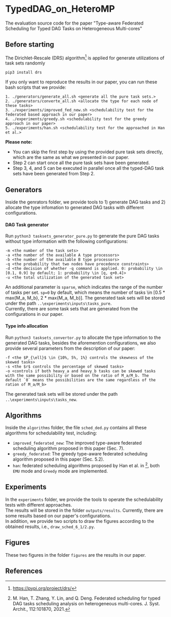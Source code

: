 # TypedDAG_on_HeteroMP
The evaluation source code for the paper "Type-aware Federated Scheduling for Typed DAG Tasks on Heterogeneous Multi-cores"
<br />
## Before starting
The Dirichlet-Rescale (DRS) algorithm[^1] is applied for generate utilizations of task sets randomly
```
pip3 install drs
```
If you only want to reproduce the results in our paper, you can run these bash scripts that we provide:
```
1. ./generators/generate_all.sh <generate all the pure task sets.>
2. ./generators/converte_all.sh <allocate the type for each node of these tasks>
3. ./experiments/improved_fed_new.sh <schedulability test for the federated based approach in our paper>
4. ./experiments/greedy.sh <schedulability test for the greedy approach in our paper>
5. ./experiments/han.sh <schedulability test for the approached in Han et al.>
```
**Please note:**
- You can skip the first step by using the provided pure task sets directly, which are the same as what we presented in our paper.
- Step 2 can start once all the pure task sets have been generated.
- Step 3, 4, and 5 can be executed in parallel once all the typed-DAG task sets have been generated from Step 2.

## Generators
Inside the genrators folder, we provide tools to 1) generate DAG tasks and 2) allocate the type infomation to generated DAG tasks with different configurations.
#### DAG Task generator
Run `python3 tasksets_generator_pure.py` to generate the pure DAG tasks without type information with the following configurations:
```
-m <the number of the task sets>
-a <the number of the available A type processors>
-b <the number of the available B type processors>
-q <the probability that two nodes have precedence constraints>
-d <the decision of whether -q command is applied. 0: probability \in [0.1, 0.9] by default; 1: probability \in [q, q+0.4]>
-u <the total utilization of the generated task set>
```
An additional parameter is `sparse`, which indicates the range of the number of tasks per set. 
`sp=0` by default, which means the number of tasks \in [0.5 * max{M_a, M_b}, 2 * max{M_a, M_b}].
The generated task sets will be stored under the path `..\experiments\inputs\tasks_pure`.<br />
Currently, there are some task sets that are generated from the configurations in our paper.
<br />
#### Type info allocation
Run `python3 tasksets_convertor.py` to allocate the type information to the generated DAG tasks, besides the aforemention configurations, we also provide several parameters from the description of our paper:
```
-f <the $P_{\ell}$ \in {10%, 5%, 1%} controls the skewness of the skewed tasks>
-s <the $r$ controls the percentage of skewed tasks>
-o <controls if both heavy_a and heavy_b tasks can be skewed tasks with the same possibility or based on the ratio of M_a/M_b. The default `0` means the possibilities are the same regardless of the ration of M_a/M_b>
```
The generated task sets will be stored under the path `..\experiments\inputs\tasks_new`.
<br />

## Algorithms
Inside the `algorithms` folder, the file `sched_ded.py` contains all these algorithms for schedulability test, including:
- `improved_federated_new`: The improved type-aware federated scheduling algorithm proposed in this paper (Sec. 7).
- `greedy_federated`: The greedy type-aware federated scheduling algorithm proposed in this paper (Sec. 5.2).
- `han`: federated scheduling algorithms proposed by Han et al. in [^2], both `EMU` mode and `Greedy` mode are implemented.

## Experiments
In the `experiments` folder, we provide the tools to operate the schedulability tests with different approaches. <br />
The results will be stored in the folder `outputs/results`. Currently, there are some results based on our paper's configurations.<br />
In addition, we provide two scripts to draw the figures according to the obtained results, i.e., `draw_sched_6_1/2.py`.

## Figures
These two figures in the folder `figures` are the results in our paper.

## References
[^1]: https://pypi.org/project/drs/ 
[^2]: M. Han, T. Zhang, Y. Lin, and Q. Deng. Federated scheduling for typed DAG tasks scheduling analysis on heterogeneous multi-cores. J. Syst. Archit., 112:101870, 2021.
